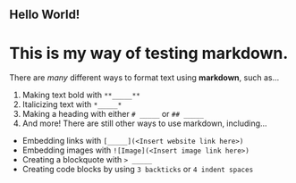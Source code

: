 Hello World!
---
# This is my way of testing markdown.
There are *many* different ways to format text using **markdown**, such as...
1. Making text bold with `**_____**`
2. Italicizing text with `*_____*`
3. Making a heading with either `# _____` or `## _____`
4. And more!
There are still other ways to use markdown, including...
- Embedding links with `[_____](<Insert website link here>)`
- Embedding images with `![Image](<Insert image link here>)`
- Creating a blockquote with `> _____`
- Creating code blocks by using `3 backticks` or `4 indent spaces`
